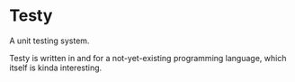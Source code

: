 Testy
=====

A unit testing system.

Testy is written in and for a not-yet-existing programming language,
which itself is kinda interesting.
